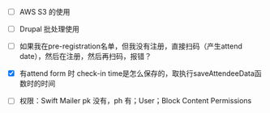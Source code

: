 - [ ] AWS S3 的使用
- [ ] Drupal 批处理使用
- [ ] 如果我在pre-registration名单，但我没有注册，直接扫码（产生attend date），然后在注册，然后再扫码，报错？
- [x] 有attend form 时 check-in time是怎么保存的，取执行saveAttendeeData函数时的时间
- [ ] 权限：Swift Mailer pk 没有，ph 有；User；Block Content Permissions


